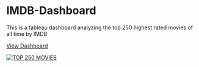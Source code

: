 # IMDB-Dashboard
This is a tableau dashboard analyzing the top 250 highest rated movies of all time by IMDB

[View Dashboard](https://public.tableau.com/views/IMDB_16954076710510/IMDBTOP250?:language=en-US&:display_count=n&:origin=viz_share_link)

<div class='tableauPlaceholder' id='viz1697985349926' style='position: relative'>
  <noscript><a href='#'><img alt='TOP 250 MOVIES' src='https:&#47;&#47;public.tableau.com&#47;static&#47;images&#47;IM&#47;IMDB_16954076710510&#47;IMDBTOP250&#47;1_rss.png' style='border: none' /></a></noscript>
  <object class='tableauViz' style='display:none;'>
    <param name='host_url' value='https%3A%2F%2Fpublic.tableau.com%2F' />
    <param name='embed_code_version' value='3' />
    <param name='site_root' value='' />
    <param name='name' value='IMDB_16954076710510&#47;IMDBTOP250' />
    <param name='tabs' value='no' />
    <param name='toolbar' value='yes' />
    <param name='static_image' value='https:&#47;&#47;public.tableau.com&#47;static&#47;images&#47;IM&#47;IMDB_16954076710510&#47;IMDBTOP250&#47;1.png' />
    <param name='animate_transition' value='yes' />
    <param name='display_static_image' value='yes' />
    <param name='display_spinner' value='yes' />
    <param name='display_overlay' value='yes' />
    <param name='display_count' value='yes' />
    <param name='language' value='en-US' />
  </object>
</div>

<script type='text/javascript'>
  var divElement = document.getElementById('viz1697985349926');
  var vizElement = divElement.getElementsByTagName('object')[0];
  if (divElement.offsetWidth > 800) {
    vizElement.style.minWidth='1200px';
    vizElement.style.maxWidth='1600px';
    vizElement.style.width='100%';
    vizElement.style.height='827px';
  } else if (divElement.offsetWidth > 500) {
    vizElement.style.minWidth='1200px';
    vizElement.style.maxWidth='1600px';
    vizElement.style.width='100%';
    vizElement.style.height='827px';
  } else {
    vizElement.style.width='100%';
    vizElement.style.height='2127px';
  }
  var scriptElement = document.createElement('script');
  scriptElement.src = 'https://public.tableau.com/javascripts/api/viz_v1.js';
  vizElement.parentNode.insertBefore(scriptElement, vizElement);
</script>

